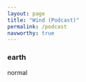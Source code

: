 ```yaml
---
layout: page
title: "Wind (Podcast)"
permalink: /podcast
navworthy: true
---
```

<h3>earth</h3>
normal